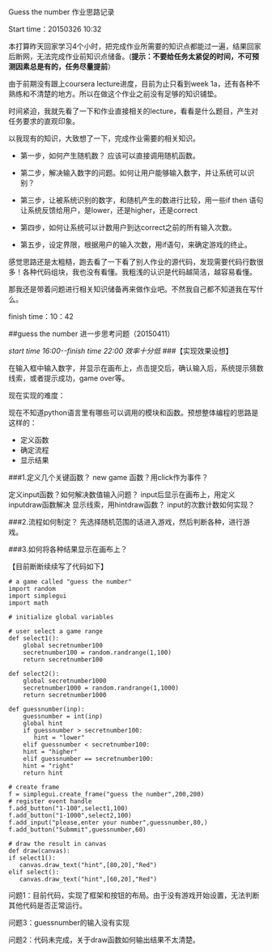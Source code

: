 Guess the number 作业思路记录

Start time：20150326 10:32

本打算昨天回家学习4个小时，把完成作业所需要的知识点都能过一遍，结果回家后断网，无法完成作业前知识点储备。(**提示：不要给任务太紧促的时间，不可预测因素总是有的，任务尽量提前**） 

由于前期没有跟上coursera lecture进度，目前为止只看到week 1a，还有各种不熟练和不清楚的地方。所以在做这个作业之前没有足够的知识铺垫。

时间紧迫，我就先看了一下和作业直接相关的lecture，看看是什么题目，产生对任务要求的直观印象。

以我现有的知识，大致想了一下，完成作业需要的相关知识。

* 第一步，如何产生随机数？ 应该可以直接调用随机函数。

* 第二步，解决输入数字的问题。如何让用户能够输入数字，并让系统可以识别？

* 第三步，让被系统识别的数字，和随机产生的数进行比较，用一些if then 语句 让系统反馈给用户，是lower，还是higher，还是correct

* 第四步，如何让系统可以计数用户到达correct之前的所有输入次数。

* 第五步，设定界限，根据用户的输入次数，用if语句，来确定游戏的终止。

感觉思路还是太粗糙，跑去看了一下看了别人作业的源代码，发现需要代码行数很多！各种代码组块，我也没有看懂。我粗浅的认识是代码越简洁，越容易看懂。

那我还是带着问题进行相关知识储备再来做作业吧。不然我自己都不知道我在写什么。

finish time：10：42

##guess the number 进一步思考问题（20150411）

*start time 16:00--finish time 22:00 效率十分低*
###【实现效果设想】

 在输入框中输入数字，并显示在画布上，点击提交后，确认输入后，系统提示猜数线索，或者提示成功，game over等。


现在实现的难度：

现在不知道python语言里有哪些可以调用的模块和函数。预想整体编程的思路是这样的：

- 定义函数
- 确定流程
- 显示结果

###1.定义几个关键函数？
new game 函数？用click作为事件？

定义input函数？如何解决数值输入问题？
  input后显示在画布上，用定义inputdraw函数解决
  显示线索，用hintdraw函数？
  input的次数计数如何实现？

###2.流程如何制定？
先选择随机范围的话进入游戏，然后判断各种，进行游戏。

###3.如何将各种结果显示在画布上？

【目前断断续续写了代码如下】



    # a game called "guess the number"
    import random
    import simplegui
    import math
    
    # initialize global variables
    
    # user select a game range
    def select1():
        global secretnumber100
        secretnumber100 = random.randrange(1,100)
        return secretnumber100
    
    def select2():
        global secretnumber1000
        secretnumber1000 = random.randrange(1,1000)
        return secretnumber1000
    
    def guessnumber(inp):
        guessnumber = int(inp)
        global hint
        if guessnumber > secretnumber100:
           hint = "lower"
        elif guessnumber < secretnumber100:
        hint = "higher"
        elif guessnumber == secretnumber100:
        hint = "right"
        return hint
        
    # create frame
    f = simplegui.create_frame("guess the number",200,200)
    # register event handle
    f.add_button("1-100",select1,100)
    f.add_button("1-1000",select2,100)
    f.add_input("please,enter your number",guessnumber,80,)
    f.add_button("Submmit",guessnumber,60)
    
    # draw the result in canvas  
    def draw(canvas):
    if select1():
       canvas.draw_text("hint",[80,20],"Red")
    elif select():
       canvas.draw_text("hint",[60,20],"Red")
    
问题1：目前代码，实现了框架和按钮的布局。由于没有游戏开始设置，无法判断其他代码是否正常运行。

问题3：guessnumber的输入没有实现

问题2：代码未完成，关于draw函数如何输出结果不太清楚。






